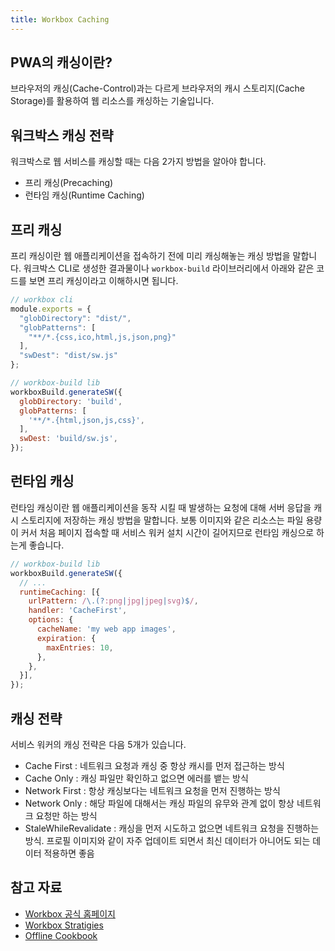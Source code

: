 ```yaml
---
title: Workbox Caching
---
```


## PWA의 캐싱이란?

브라우저의 캐싱(Cache-Control)과는 다르게 브라우저의 캐시 스토리지(Cache Storage)를 활용하여 웹 리소스를 캐싱하는 기술입니다.

## 워크박스 캐싱 전략

워크박스로 웹 서비스를 캐싱할 때는 다음 2가지 방법을 알아야 합니다.

- 프리 캐싱(Precaching)
- 런타임 캐싱(Runtime Caching)

## 프리 캐싱

프리 캐싱이란 웹 애플리케이션을 접속하기 전에 미리 캐싱해놓는 캐싱 방법을 말합니다.
워크박스 CLI로 생성한 결과물이나 `workbox-build` 라이브러리에서 아래와 같은 코드를 보면 프리 캐싱이라고 이해하시면 됩니다.

```js
// workbox cli
module.exports = {
  "globDirectory": "dist/",
  "globPatterns": [
    "**/*.{css,ico,html,js,json,png}"
  ],
  "swDest": "dist/sw.js"
};
```

```js
// workbox-build lib
workboxBuild.generateSW({
  globDirectory: 'build',
  globPatterns: [
    '**/*.{html,json,js,css}',
  ],
  swDest: 'build/sw.js',
});
```

## 런타임 캐싱

런타임 캐싱이란 웹 애플리케이션을 동작 시킬 때 발생하는 요청에 대해 서버 응답을 캐시 스토리지에 저장하는 캐싱 방법을 말합니다.
보통 이미지와 같은 리소스는 파일 용량이 커서 처음 페이지 접속할 때 서비스 워커 설치 시간이 길어지므로 런타임 캐싱으로 하는게 좋습니다.

```js
// workbox-build lib
workboxBuild.generateSW({
  // ...
  runtimeCaching: [{
    urlPattern: /\.(?:png|jpg|jpeg|svg)$/,
    handler: 'CacheFirst',
    options: {
      cacheName: 'my web app images',
      expiration: {
        maxEntries: 10,
      },
    },
  }],
});
```

## 캐싱 전략

서비스 워커의 캐싱 전략은 다음 5개가 있습니다.

- Cache First : 네트워크 요청과 캐싱 중 항상 캐시를 먼저 접근하는 방식
- Cache Only : 캐싱 파일만 확인하고 없으면 에러를 뱉는 방식
- Network First : 항상 캐싱보다는 네트워크 요청을 먼저 진행하는 방식
- Network Only : 해당 파일에 대해서는 캐싱 파일의 유무와 관계 없이 항상 네트워크 요청만 하는 방식
- StaleWhileRevalidate : 캐싱을 먼저 시도하고 없으면 네트워크 요청을 진행하는 방식. 프로필 이미지와 같이 자주 업데이트 되면서 최신 데이터가 아니어도 되는 데이터 적용하면 좋음

## 참고 자료

- [Workbox 공식 홈페이지](https://developers.google.com/web/tools/workbox/guides/get-started)
- [Workbox Stratigies](https://developers.google.com/web/tools/workbox/reference-docs/latest/module-workbox-strategies)
- [Offline Cookbook](https://developers.google.com/web/fundamentals/instant-and-offline/offline-cookbook#cache-falling-back-to-network)